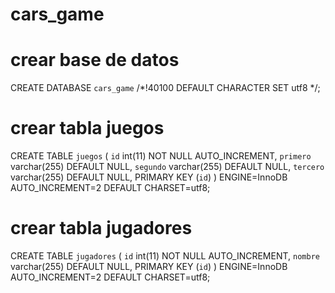 # cars_game 


# crear base de datos

CREATE DATABASE `cars_game` /*!40100 DEFAULT CHARACTER SET utf8 */;

# crear tabla juegos

CREATE TABLE `juegos` (
  `id` int(11) NOT NULL AUTO_INCREMENT,
  `primero` varchar(255) DEFAULT NULL,
  `segundo` varchar(255) DEFAULT NULL,
  `tercero` varchar(255) DEFAULT NULL,
  PRIMARY KEY (`id`)
) ENGINE=InnoDB AUTO_INCREMENT=2 DEFAULT CHARSET=utf8;

# crear tabla jugadores

CREATE TABLE `jugadores` (
  `id` int(11) NOT NULL AUTO_INCREMENT,
  `nombre` varchar(255) DEFAULT NULL,
  PRIMARY KEY (`id`)
) ENGINE=InnoDB AUTO_INCREMENT=2 DEFAULT CHARSET=utf8;
